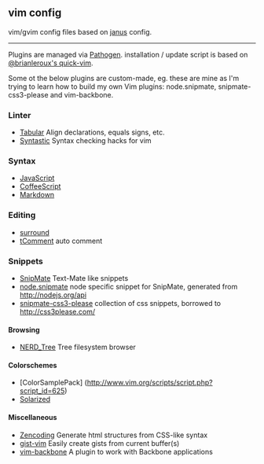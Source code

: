 ## vim config

vim/gvim config files based on [janus](https://github.com/carlhuda/janus) config.

---

Plugins are managed via
[Pathogen](https://github.com/tpope/vim-pathogen). installation / update
script is based on [@brianleroux's quick-vim](https://github.com/brianleroux/quick-vim).

Some ot the below plugins are custom-made, eg. these are mine as I'm
trying to learn how to build my own Vim plugins: node.snipmate,
snipmate-css3-please and vim-backbone.

### Linter

* [Tabular](http://vimcasts.org/episodes/aligning-text-with-tabular-vim/) Align declarations, equals signs, etc.
* [Syntastic](https://github.com/scrooloose/syntastic) Syntax checking hacks for vim

### Syntax

* [JavaScript](https://github.com/pangloss/vim-javascript)
* [CoffeeScript](https://github.com/kchmck/vim-coffee-script)
* [Markdown](https://github.com/tpope/vim-markdown)

### Editing

* [surround](http://www.vim.org/scripts/script.php?script_id=1697)
* [tComment](http://www.vim.org/scripts/script.php?script_id=1173) auto comment

### Snippets

* [SnipMate](http://www.vim.org/scripts/script.php?script_id=2540) Text-Mate like snippets
* [node.snipmate](https://github.com/mklabs/node.snipmate) node specific
  snippet for SnipMate, generated from http://nodejs.org/api
* [snipmate-css3-please](https://github.com/mklabs/node.snipmate)
  collection of css snippets, borrowed to http://css3please.com/

#### Browsing

* [NERD_Tree](http://www.vim.org/scripts/script.php?script_id=1658) Tree filesystem browser

#### Colorschemes

* [ColorSamplePack] (http://www.vim.org/scripts/script.php?script_id=625)
* [Solarized](https://github.com/altercation/vim-colors-solarized)

#### Miscellaneous

* [Zencoding](http://www.vim.org/scripts/script.php?script_id=2981) Generate html structures from CSS-like syntax
* [gist-vim](http://www.vim.org/scripts/script.php?script_id=2981) Easily create gists from current buffer(s)
* [vim-backbone](https://github.com/mklabs/vim-backbone) A plugin to work with Backbone applications

